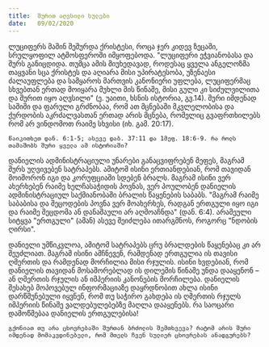 ```yaml
---
title:  შურით აღვსილი სულები
date:   09/02/2020
---
```


ლუციფერს მაშინ შეშურდა ქრისტესი, როცა ჯერ კიდევ ზეცაში, სრულყოფილ ატმოსფეროში იმყოფებოდა. "ლუციფერი ეჭვიანობასა და შურს განიცდიდა. თუმცა ამის მიუხედავად, როდესაც ყველა ანგელოზმა თაყვანი სცა ქრისტეს და აღიარა მისი უპირატესობა, უზენაესი ძალაუფლება და სამყაროს მართვის კანონიერი უფლება, ლუციფერმაც სხვებთან ერთად მოიყარა მუხლი მის წინაშე, მისი გული კი სიძულვილითა და შურით იყო აღვსილი" (ე. უაითი, ხსნის ისტორია, გვ.14). შური იმდენად საშიში და ფარული გრძნობაა, რომ ათ მცნებაში მკვლელობისა და ქურდობის აკრძალვასთან ერთად არის მცნება, რომელიც გვაფრთხილებს რომ არ ვინდომოთ რაიმე სხვისი (იხ. გამ. 20:17).

`წაიკითხეთ დან. 6:1-5; ასევე დაბ. 37:11 და 1მეფ. 18:6-9. რა როლს თამაშობს შური ყველა ამ ისტორიაში?`

დანიელის ადმინისტრაციული უნარები განაცვიფრებენ მეფეს, მაგრამ შურს უღვივებენ სატრაპებს. ამიტომ ისინი ერთიანდებიან, რომ თავიდან მოიშორონ იგი და კორუფციაში სდებენ ბრალს. მაგრამ ისინი ვერ ახერხებენ რაიმე ხელჩასაჭიდის პოვნას, ვერ პოულობენ დანიელის ადმინისტრაციულ საქმიანობაში ბრალის წაყენების საბაბს.  "მაგრამ რაიმე საბაბისა და შეცოდების პოვნა ვერ მოახერხეს, რადგან ერთგული იყო იგი და რაიმე შეცდომა ან დანაშაული არ აღმოაჩნდა" (დან. 6:4). არამეული სიტყვა "ერთგული" (ამან) ასევე შეიძლება ითარგმნოს, როგორც "ნდობის ღირსი".

დანიელი უმწიკვლოა, ამიტომ სატრაპებს ცრუ ბრალდების წაყენებაც კი არ შეუძლიათ. მაგრამ ისინი ამჩნევენ, რამდენად ერთგულია ის თავისი ღმერთის და რამდენად მორჩილია მისი რჯულის. ისინი ხვდებიან, რომ დანიელის თავიდან მოსაშორებლად ის დილემის წინაშე უნდა დააყენონ – ან ღმერთის რჯულის ან იმპერიის კანონების მორჩილება. დანიელის შესახებ მოპოვებულ ინფორმაციაზე დაყრდნობით ახლა ისინი დარწმუნებული იყვნენ, რომ თუ საჭირო გახდება ის ღმერთის რჯულს იმპერიის წინაშე ვალდებულებებზე მაღლა დააყენებს. რა საოცარი დამოწმებაა დანიელის ერთგულებისა!

`გქონიათ თუ არა ცხოვრებაში შურთან ბრძოლის შემთხვევა? რატომ არის შური იმდენად მომაკვდინებელი, რომ მთელს ჩვენ სულიერ ცხოვრებას ანადგურებს?`